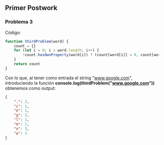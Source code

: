 ## Primer Postwork


### Problema 3
Código:

```javascript
function thirdProblem(word) {
    count = {}
    for (let i = 0; i < word.length; i++) {
        !count.hasOwnProperty(word[i]) ? (count[word[i]] = 0, count[word[i]] += 1): count[word[i]] += 1
    }
    return count
}
```

Con lo que, al tener como entrada el string "www.google.com", introduciendo la función **console.log(thirdProblem("www.google.com"))** obtenemos como output:

``` JSON
{
    ".": 2,
    "c": 1,
    "e": 1,
    "g": 2,
    "l": 1,
    "m": 1,
    "o": 3,
    "w": 3
}
```